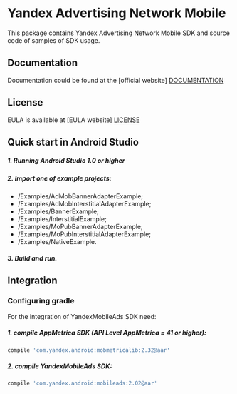 # Yandex Advertising Network Mobile
This package contains Yandex Advertising Network Mobile SDK and source code of samples of SDK usage.

## Documentation
Documentation could be found at the [official website] [DOCUMENTATION]

## License
EULA is available at [EULA website] [LICENSE] 

## Quick start in Android Studio

##### 1. Running Android Studio 1.0 or higher

##### 2. Import one of example projects:
* /Examples/AdMobBannerAdapterExample;
* /Examples/AdMobInterstitialAdapterExample;
* /Examples/BannerExample;
* /Examples/InterstitialExample;
* /Examples/MoPubBannerAdapterExample;
* /Examples/MoPubInterstitialAdapterExample;
* /Examples/NativeExample.

##### 3. Build and run.

## Integration

### Configuring gradle

For the integration of YandexMobileAds SDK need:
##### 1. compile AppMetrica SDK (API Level AppMetrica = 41 or higher):

```sh
compile 'com.yandex.android:mobmetricalib:2.32@aar'
```

##### 2. compile YandexMobileAds SDK:

```sh
compile 'com.yandex.android:mobileads:2.02@aar'
```

[DOCUMENTATION]: https://tech.yandex.ru/mobile-ads/
[LICENSE]: https://legal.yandex.com/partner_ch/